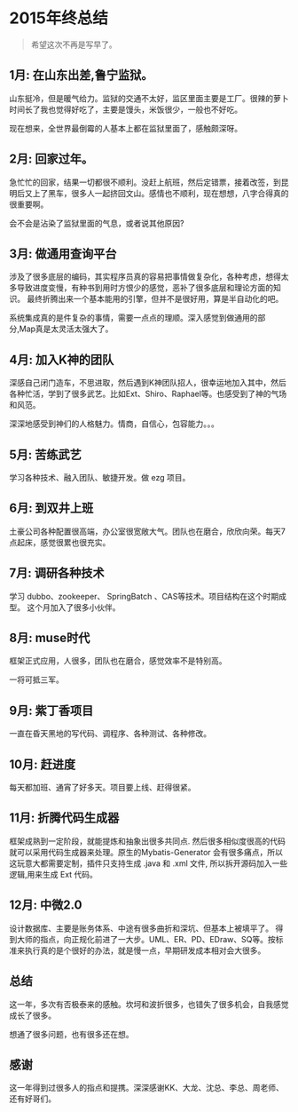 2015年终总结
==

>希望这次不再是写早了。


## 1月: 在山东出差,鲁宁监狱。

山东挺冷，但是暖气给力。监狱的交通不太好，监区里面主要是工厂。很辣的萝卜时间长了我也觉得好吃了，主要是馒头，米饭很少，一般也不好吃。

现在想来，全世界最倒霉的人基本上都在监狱里面了，感触颇深呀。

## 2月: 回家过年。

急忙忙的回家，结果一切都很不顺利。没赶上航班，然后定错票，接着改签，到昆明后又上了黑车，很多人一起挤回文山。感情也不顺利，现在想想，八字合得真的很重要啊。

会不会是沾染了监狱里面的气息，或者说其他原因?

## 3月: 做通用查询平台

涉及了很多底层的编码，其实程序员真的容易把事情做复杂化，各种考虑，想得太多导致进度变慢，有种书到用时方恨少的感觉，恶补了很多底层和理论方面的知识。 最终折腾出来一个基本能用的引擎，但并不是很好用，算是半自动化的吧。

系统集成真的是件复杂的事情，需要一点点的理顺。深入感觉到做通用的部分,Map真是太灵活太强大了。

## 4月: 加入K神的团队

深感自己闭门造车，不思进取，然后遇到K神团队招人，很幸运地加入其中，然后各种忙活，学到了很多武艺。比如Ext、Shiro、Raphael等。也感受到了神的气场和风范。

深深地感受到神们的人格魅力。情商，自信心，包容能力。。。


## 5月: 苦练武艺

学习各种技术、融入团队、敏捷开发。做 ezg 项目。

## 6月: 到双井上班

土豪公司各种配置很高端，办公室很宽敞大气。团队也在磨合，欣欣向荣。每天7点起床，感觉很累也很充实。


## 7月: 调研各种技术

学习 dubbo、zookeeper、 SpringBatch 、CAS等技术。项目结构在这个时期成型。 这个月加入了很多小伙伴。

## 8月: muse时代

框架正式应用，人很多，团队也在磨合，感觉效率不是特别高。

一将可抵三军。

## 9月: 紫丁香项目

一直在昏天黑地的写代码、调程序、各种测试、各种修改。

## 10月: 赶进度

每天都加班、通宵了好多天。项目要上线、赶得很紧。


## 11月: 折腾代码生成器

框架成熟到一定阶段，就能提炼和抽象出很多共同点. 然后很多相似度很高的代码就可以采用代码生成器来处理。原生的Mybatis-Generator 会有很多痛点，所以这玩意大都需要定制，插件只支持生成 .java 和 .xml 文件, 所以拆开源码加入一些逻辑,用来生成 Ext 代码。


## 12月: 中微2.0

设计数据库、主要是账务体系、中途有很多曲折和深坑、但基本上被填平了。 得到大师的指点，向正规化前进了一大步。UML、ER、PD、EDraw、SQ等。按标准来执行真的是个很好的办法，就是慢一点，早期研发成本相对会大很多。


## 总结

这一年，多次有否极泰来的感触。坎坷和波折很多，也错失了很多机会，自我感觉成长了很多。

想通了很多问题，也有很多还在想。


## 感谢

这一年得到过很多人的指点和提携。深深感谢KK、大龙、沈总、李总、周老师、还有好哥们。

















